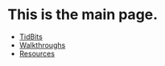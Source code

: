 # This is the main page. 

* [TidBits](./TidBits/TidBitsMain.html)
* [Walkthroughs](./Walkthroughs)
* [Resources](./Resources-page.html)

